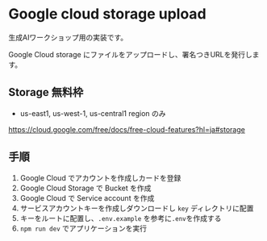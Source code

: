 # Google cloud storage upload

生成AIワークショップ用の実装です。

Google Cloud storage にファイルをアップロードし、署名つきURLを発行します。

## Storage 無料枠

- us-east1, us-west-1, us-central1 region のみ

https://cloud.google.com/free/docs/free-cloud-features?hl=ja#storage

## 手順

1. Google Cloud でアカウントを作成しカードを登録
1. Google Cloud Storage で Bucket を作成 
1. Google Cloud で Service account を作成
1. サービスアカウントキーを作成しダウンロードし `key` ディレクトリに配置
1. キーをルートに配置し、`.env.example` を参考に`.env`を作成する
1. `npm run dev` でアプリケーションを実行
